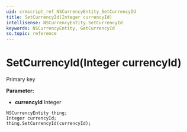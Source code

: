 ```yaml
---
uid: crmscript_ref_NSCurrencyEntity_SetCurrencyId
title: SetCurrencyId(Integer currencyId)
intellisense: NSCurrencyEntity.SetCurrencyId
keywords: NSCurrencyEntity, GetCurrencyId
so.topic: reference
---
```


# SetCurrencyId(Integer currencyId)

Primary key

**Parameter:** 
* **currencyId** Integer

```crmscript
NSCurrencyEntity thing;
Integer currencyId;
thing.SetCurrencyId(currencyId);
```

